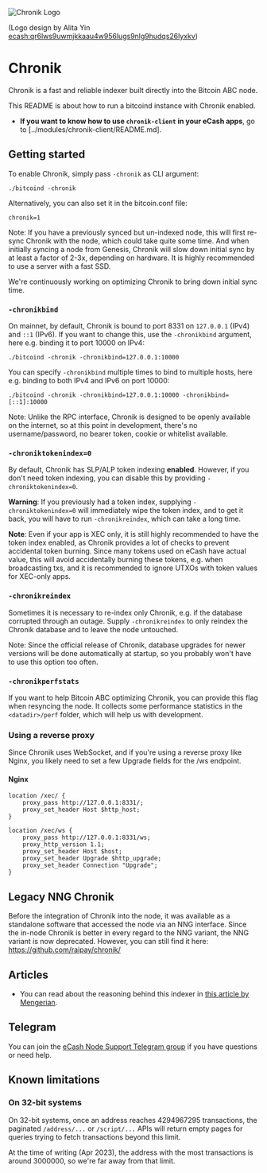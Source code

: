 ![Chronik Logo](chroniklogo.png "Chronik")

(Logo design by Alita Yin [ecash:qr6lws9uwmjkkaau4w956lugs9nlg9hudqs26lyxkv](https://explorer.e.cash/address/ecash:qr6lws9uwmjkkaau4w956lugs9nlg9hudqs26lyxkv))

# Chronik
Chronik is a fast and reliable indexer built directly into the Bitcoin ABC node.

This README is about how to run a bitcoind instance with Chronik enabled.
- **If you want to know how to use `chronik-client` in your eCash apps**, go to [../modules/chronik-client/README.md].

## Getting started
To enable Chronik, simply pass `-chronik` as CLI argument:

```
./bitcoind -chronik
```

Alternatively, you can also set it in the bitcoin.conf file:

```
chronik=1
```

Note: If you have a previously synced but un-indexed node, this will first re-sync Chronik with the node, which could take quite some time. And when initially syncing a node from Genesis, Chronik will slow down initial sync by at least a factor of 2-3x, depending on hardware. It is highly recommended to use a server with a fast SSD.

We're continuously working on optimizing Chronik to bring down initial sync time.

### `-chronikbind`
On mainnet, by default, Chronik is bound to port 8331 on `127.0.0.1` (IPv4) and `::1` (IPv6). If you want to change this, use the `-chronikbind` argument, here e.g. binding it to port 10000 on IPv4:

```
./bitcoind -chronik -chronikbind=127.0.0.1:10000
```

You can specify `-chronikbind` multiple times to bind to multiple hosts, here e.g. binding to both IPv4 and IPv6 on port 10000:

```
./bitcoind -chronik -chronikbind=127.0.0.1:10000 -chronikbind=[::1]:10000
```

Note: Unlike the RPC interface, Chronik is designed to be openly available on the internet, so at this point in development, there's no username/password, no bearer token, cookie or whitelist available.

### `-chroniktokenindex=0`
By default, Chronik has SLP/ALP token indexing **enabled**. However, if you don't need token indexing, you can disable this by providing `-chroniktokenindex=0`.

**Warning**: If you previously had a token index, supplying `-chroniktokenindex=0` will immediately wipe the token index, and to get it back, you will have to run `-chronikreindex`, which can take a long time.

**Note**: Even if your app is XEC only, it is still highly recommended to have the token index enabled, as Chronik provides a lot of checks to prevent accidental token burning. Since many tokens used on eCash have actual value, this will avoid accidentally burning these tokens, e.g. when broadcasting txs, and it is recommended to ignore UTXOs with token values for XEC-only apps.

### `-chronikreindex`
Sometimes it is necessary to re-index only Chronik, e.g. if the database corrupted through an outage. Supply `-chronikreindex` to only reindex the Chronik database and to leave the node untouched.

Note: Since the official release of Chronik, database upgrades for newer versions will be done automatically at startup, so you probably won't have to use this option too often.

### `-chronikperfstats`
If you want to help Bitcoin ABC optimizing Chronik, you can provide this flag when resyncing the node. It collects some performance statistics in the `<datadir>/perf` folder, which will help us with development.

### Using a reverse proxy
Since Chronik uses WebSocket, and if you're using a reverse proxy like Nginx, you likely need to set a few Upgrade fields for the /ws endpoint.

#### Nginx
```
location /xec/ {
    proxy_pass http://127.0.0.1:8331/;
    proxy_set_header Host $http_host;
}

location /xec/ws {
    proxy_pass http://127.0.0.1:8331/ws;
    proxy_http_version 1.1;
    proxy_set_header Host $host;
    proxy_set_header Upgrade $http_upgrade;
    proxy_set_header Connection "Upgrade";
}
```

## Legacy NNG Chronik
Before the integration of Chronik into the node, it was available as a standalone software that accessed the node via an NNG interface. Since the in-node Chronik is better in every regard to the NNG variant, the NNG variant is now deprecated. However, you can still find it here: https://github.com/raipay/chronik/

## Articles
- You can read about the reasoning behind this indexer in [this article by Mengerian](https://mengerian.medium.com/why-i-am-excited-about-the-ecash-chronik-project-1401b945eb21).

## Telegram
You can join the [eCash Node Support Telegram group](https://t.me/eCashNode) if you have questions or need help.

## Known limitations

### On 32-bit systems
On 32-bit systems, once an address reaches 4294967295 transactions, the paginated `/address/...` or `/script/...` APIs will return empty pages for queries trying to fetch transactions beyond this limit.

At the time of writing (Apr 2023), the address with the most transactions is around 3000000, so we're far away from that limit.
